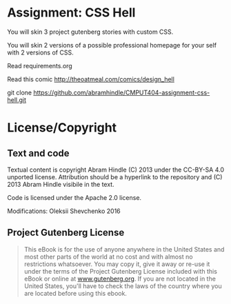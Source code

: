 Assignment: CSS Hell
====================

You will skin 3 project gutenberg stories with custom CSS.

You will skin 2 versions of a possible professional homepage for your
self with 2 versions of CSS.

Read requirements.org

Read this comic http://theoatmeal.com/comics/design_hell

git clone https://github.com/abramhindle/CMPUT404-assignment-css-hell.git

License/Copyright
=================

## Text and code
Textual content is copyright Abram Hindle (C) 2013 under the CC-BY-SA
4.0 unported license. Attribution should be a hyperlink to the
repository and (C) 2013 Abram Hindle visibile in the text.

Code is licensed under the Apache 2.0 license.

Modifications: Oleksii Shevchenko 2016

## Project Gutenberg License
> This eBook is for the use of anyone anywhere in the United States and
> most other parts of the world at no cost and with almost no
> restrictions whatsoever. You may copy it, give it away or re-use it
> under the terms of the Project Gutenberg License included with this
> eBook or online at www.gutenberg.org. If you are not located in the
> United States, you'll have to check the laws of the country where you
> are located before using this ebook.


